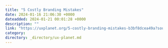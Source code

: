 ```yaml
---
title: "5 Costly Branding Mistakes"
date: 2024-01-16 21:06:30 +0000
dateadded: 2024-01-21 00:01:28 +0000
description: ""
link: "https://uxplanet.org/5-costly-branding-mistakes-b3bf8dcea49a?source=rss----819cc2aaeee0---4"
category:
directory: _directory/ux-planet.md
---
```

